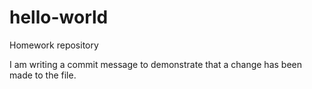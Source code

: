 # hello-world
Homework repository 

I am writing a commit message to demonstrate that a change has been made to the file.

